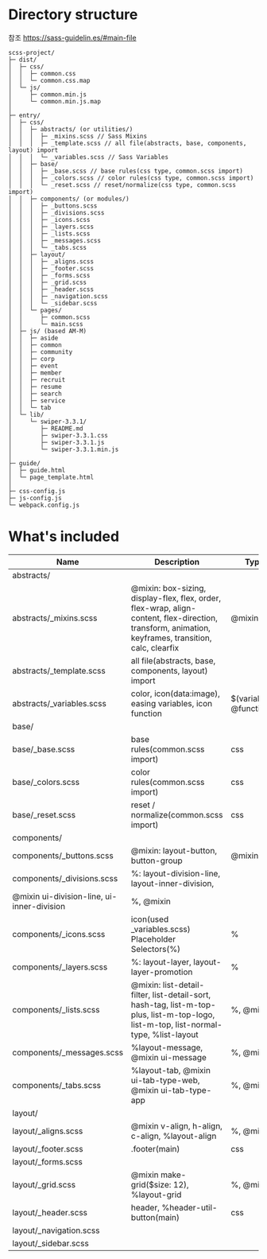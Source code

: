 # Directory structure

참조 https://sass-guidelin.es/#main-file

```
scss-project/
├─ dist/
│  ├─ css/
│  │  ├─ common.css
│  │  └─ common.css.map
│  └─ js/
│     ├─ common.min.js
│     └─ common.min.js.map
│
├─ entry/
│  ├─ css/
│  │  ├─ abstracts/ (or utilities/)
│  │  │  ├─ _mixins.scss // Sass Mixins
│  │  │  ├─ _template.scss // all file(abstracts, base, components, layout) import
│  │  │  └─ _variables.scss // Sass Variables
│  │  ├─ base/
│  │  │  ├─ _base.scss // base rules(css type, common.scss import)
│  │  │  ├─ _colors.scss // color rules(css type, common.scss import)
│  │  │  └─ _reset.scss // reset/normalize(css type, common.scss import)
│  │  ├─ components/ (or modules/)
│  │  │  ├─ _buttons.scss
│  │  │  ├─ _divisions.scss
│  │  │  ├─ _icons.scss
│  │  │  ├─ _layers.scss
│  │  │  ├─ _lists.scss
│  │  │  ├─ _messages.scss
│  │  │  └─ _tabs.scss
│  │  ├─ layout/
│  │  │  ├─ _aligns.scss
│  │  │  ├─ _footer.scss
│  │  │  ├─ _forms.scss
│  │  │  ├─ _grid.scss
│  │  │  ├─ _header.scss
│  │  │  ├─ _navigation.scss
│  │  │  └─ _sidebar.scss
│  │  └─ pages/
│  │     ├─ common.scss
│  │     └─ main.scss
│  ├─ js/ (based AM-M)
│  │  ├─ aside
│  │  ├─ common
│  │  ├─ community
│  │  ├─ corp
│  │  ├─ event
│  │  ├─ member
│  │  ├─ recruit
│  │  ├─ resume
│  │  ├─ search
│  │  ├─ service
│  │  └─ tab
│  └─ lib/
│     └─ swiper-3.3.1/
│        ├─ README.md
│        ├─ swiper-3.3.1.css
│        ├─ swiper-3.3.1.js
│        └─ swiper-3.3.1.min.js
│
├─ guide/
│  ├─ guide.html
│  └─ page_template.html
│
├─ css-config.js
├─ js-config.js
└─ webpack.config.js
```

# What's included

| Name                       | Description                                                    | Type                       |
| -------------------------- | -------------------------------------------------------------- | ----------------------------- |
| abstracts/ | | |
| abstracts/\_mixins.scss | @mixin: box-sizing, display-flex, flex, order, flex-wrap, align-content, flex-direction, transform, animation,   keyframes, transition, calc, clearfix | @mixin |
| abstracts/\_template.scss | all file(abstracts, base, components, layout) import | |
| abstracts/\_variables.scss | color, icon(data:image), easing variables, icon function | $(variables), @function |
| base/ | | |
| base/\_base.scss | base rules(common.scss import) | css |
| base/\_colors.scss | color rules(common.scss import) | css |
| base/\_reset.scss | reset / normalize(common.scss import) | css |
| components/ | | |
| components/\_buttons.scss | @mixin: layout-button, button-group | @mixin |
| components/\_divisions.scss | %: layout-division-line, layout-inner-division, 
@mixin ui-division-line, ui-inner-division | %, @mixin |
| components/\_icons.scss | icon(used \_variables.scss) Placeholder Selectors(%) | % |
| components/\_layers.scss  | %: layout-layer, layout-layer-promotion | % |
| components/\_lists.scss | @mixin: list-detail-filter, list-detail-sort, hash-tag, list-m-top-plus, list-m-top-logo, list-m-top, list-normal-type, %list-layout | %, @mixin |
| components/\_messages.scss  | %layout-message, @mixin ui-message | %, @mixin |
| components/\_tabs.scss  | %layout-tab, @mixin ui-tab-type-web, @mixin ui-tab-type-app | %, @mixin |
| layout/   | | |
| layout/\_aligns.scss | @mixin v-align, h-align, c-align, %layout-align | %, @mixin |
| layout/\_footer.scss | .footer(main) | css |
| layout/\_forms.scss | | |
| layout/\_grid.scss | @mixin make-grid($size: 12), %layout-grid | %, @mixin |
| layout/\_header.scss | header, %header-util-button(main) | css |
| layout/\_navigation.scss | | |
| layout/\_sidebar.scss | | |
